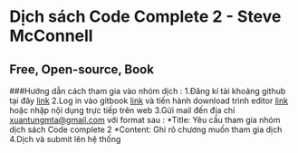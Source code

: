 Dịch sách Code Complete 2 - Steve McConnell
===========================================
Free, Open-source, Book
-----------------------
###Hướng dẫn cách tham gia vào nhóm dịch
:
1.Đăng kí tài khoảng github tại đây [link](https://github.com)
2.Log in vào gitbook [link](https://www.gitbook.com) và tiến hành download trình editor [link](https://www.gitbook.com/editor) hoặc nhập nội dụng trực tiếp trên web
3.Gửi mail đến địa chỉ xuantungmta@gmail.com với format sau
:
*Title: Yêu cầu tham gia nhóm dịch sách Code complete 2
*Content: Ghi rõ chương muốn tham gia dịch
4.Dịch và submit lên hệ thống
